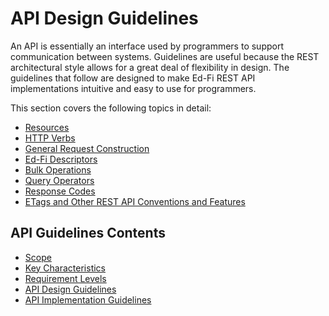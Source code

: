 # API Design Guidelines

An API is essentially an interface used by programmers to support communication
between systems. Guidelines are useful because the REST architectural style
allows for a great deal of flexibility in design. The guidelines that follow are
designed to make Ed-Fi REST API implementations intuitive and easy to use for
programmers.

This section covers the following topics in detail:

* [Resources](RESOURCES.md)
* [HTTP Verbs](HTTP-VERBS.md)
* [General Request Construction](GENERAL-REQUEST-CONSTRUCTION.md)
* [Ed-Fi Descriptors](ED-FI-DESCRIPTORS.md)
* [Bulk Operations](BULK-OPERATIONS.md)
* [Query Operators](QUERY-OPERATORS.md)
* [Response Codes](RESPONSE-CODES.md)
* [ETags and Other REST API Conventions and
  Features](ETAGS-OTHER-CONVENTIONS.md)

## API Guidelines Contents

* [Scope](../SCOPE.md)
* [Key Characteristics](../KEY-CHARACTERISTICS.md)
* [Requirement Levels](../REQUIREMENT-LEVELS.md)
* [API Design Guidelines](../API-DESIGN-GUIDELINES/README.md)
* [API Implementation Guidelines](../API-IMPLEMENTATION-GUIDELINES/README.md)
